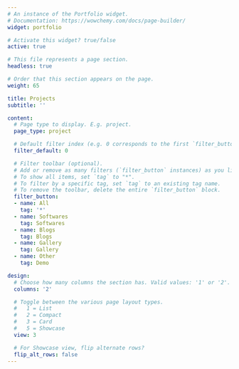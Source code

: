 ```yaml
---
# An instance of the Portfolio widget.
# Documentation: https://wowchemy.com/docs/page-builder/
widget: portfolio

# Activate this widget? true/false
active: true

# This file represents a page section.
headless: true

# Order that this section appears on the page.
weight: 65

title: Projects
subtitle: ''

content:
  # Page type to display. E.g. project.
  page_type: project

  # Default filter index (e.g. 0 corresponds to the first `filter_button` instance below).
  filter_default: 0

  # Filter toolbar (optional).
  # Add or remove as many filters (`filter_button` instances) as you like.
  # To show all items, set `tag` to "*".
  # To filter by a specific tag, set `tag` to an existing tag name.
  # To remove the toolbar, delete the entire `filter_button` block.
  filter_button:
  - name: All
    tag: '*'
  - name: Softwares
    tag: Softwares
  - name: Blogs
    tag: Blogs
  - name: Gallery
    tag: Gallery
  - name: Other
    tag: Demo

design:
  # Choose how many columns the section has. Valid values: '1' or '2'.
  columns: '2'

  # Toggle between the various page layout types.
  #   1 = List
  #   2 = Compact
  #   3 = Card
  #   5 = Showcase
  view: 3

  # For Showcase view, flip alternate rows?
  flip_alt_rows: false
---
```

